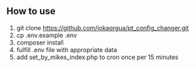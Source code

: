 ## How to use

1. git clone https://github.com/jokaorgua/pt_config_changer.git
2. cp .env.example .env
3. composer install
4. fulfill .env file with appropriate data
5. add set_by_mikes_index.php to cron once per 15 minutes 